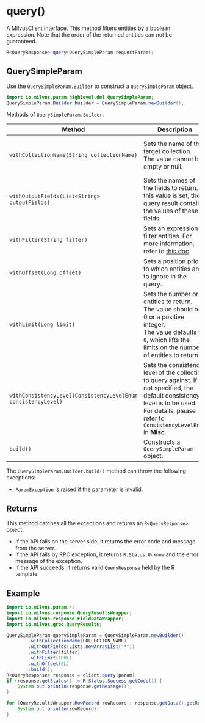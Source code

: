 # query()

A MilvusClient interface. This method filters entities by a boolean expression. Note that the order of the returned entities can not be guaranteed.

```Java
R<QueryResponse> query(QuerySimpleParam requestParam);
```

## QuerySimpleParam

Use the `QuerySimpleParam.Builder` to construct a `QuerySimpleParam` object.

```Java
import io.milvus.param.highlevel.dml.QuerySimpleParam;
QuerySimpleParam.Builder builder = QuerySimpleParam.newBuilder();
```

Methods of `QuerySimpleParam.Builder`:

| Method | Description | Parameters |
| --- | --- | --- |
| `withCollectionName(String collectionName)` | Sets the name of the target collection.<br>The value cannot be empty or null. | `collectionName`: Name of the collection against which the query is conducted. |
| `withOutputFields(List<String> outputFields)` | Sets the names of the fields to return. If this value is set, the query result contains the values of these fields. | `outputFields`: Fields to include in the query result. |
| `withFilter(String filter)` | Sets an expression to filter entities. For more information, refer to [this doc](https://milvus.io/docs/boolean.md). | `filter`: A boolean expression to filter entities. |
| `withOffset(Long offset)` | Sets a position prior to which entities are to ignore in the query. | `offset`: A position prior to which entities are to ignore. |
| `withLimit(Long limit)` | Sets the number or entities to return.<br>The value should be 0 or a positive integer.<br>The value defaults to `0`, which lifts the limits on the number of entities to return. | `limit`: Number of entities to return. |
| `withConsistencyLevel(ConsistencyLevelEnum consistencyLevel)` | Sets the consistency level of the collection to query against. If not specified, the default consistency level is to be used. For details, please refer to `ConsistencyLevelEnum` in **Misc**. | `consistencyLevel`: The consistency level of the collection to query against. |
| `build()` | Constructs a `QuerySimpleParam` object. | N/A |

The `QuerySimpleParam.Builder.build()` method can throw the following exceptions:

- `ParamException` is raised if the parameter is invalid.

## Returns

This method catches all the exceptions and returns an `R<QueryResponse>` object.

- If the API fails on the server side, it returns the error code and message from the server.
- If the API fails by RPC exception, it returns `R.Status.Unknow` and the error message of the exception.
- If the API succeeds, it returns valid `QueryResponse` held by the R template. 

## Example

```Java
import io.milvus.param.*;
import io.milvus.response.QueryResultsWrapper;
import io.milvus.response.FieldDataWrapper;
import io.milvus.grpc.QueryResults;

QuerySimpleParam querySimpleParam = QuerySimpleParam.newBuilder()
        .withCollectionName(COLLECTION_NAME)
        .withOutFields(Lists.newArrayList("*"))
        .withFilter(filter)
        .withLimit(100L)
        .withOffset(0L)
        .build();
R<QueryResponse> response = client.query(param)
if (response.getStatus() != R.Status.Success.getCode()) {
    System.out.println(response.getMessage());
}

for (QueryResultsWrapper.RowRecord rowRecord : response.getData().getRowRecords()) {
    System.out.println(rowRecord);
}
```
